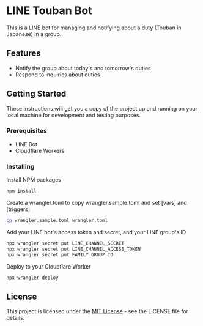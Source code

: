 # LINE Touban Bot

This is a LINE bot for managing and notifying about a duty (Touban in Japanese) in a group.

## Features

- Notify the group about today's and tomorrow's duties
- Respond to inquiries about duties

## Getting Started

These instructions will get you a copy of the project up and running on your local machine for development and testing purposes.

### Prerequisites

- LINE Bot
- Cloudflare Workers

### Installing

Install NPM packages
```sh
npm install
```

Create a wrangler.toml to copy wrangler.sample.toml and set [vars] and [triggers]
```sh
cp wrangler.sample.toml wrangler.toml
```

Add your LINE bot's access token and secret, and your LINE group's ID
```sh
npx wrangler secret put LINE_CHANNEL_SECRET
npx wrangler secret put LINE_CHANNEL_ACCESS_TOKEN
npx wrangler secret put FAMILY_GROUP_ID
```

Deploy to your Cloudflare Worker
```sh
npx wrangler deploy
```

## License

This project is licensed under the [MIT License](https://opensource.org/license/mit/) - see the LICENSE file for details.
